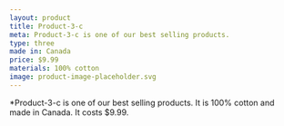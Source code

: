 ```yaml
---
layout: product
title: Product-3-c
meta: Product-3-c is one of our best selling products.
type: three
made in: Canada
price: $9.99
materials: 100% cotton
image: product-image-placeholder.svg
---
```


*Product-3-c is one of our best selling products. It is 100% cotton and made in Canada. It costs $9.99.
